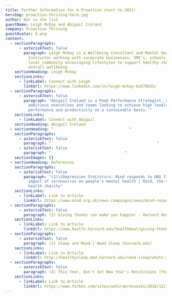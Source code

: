 ```yaml
---
title: Further Information for A Proactive start to 2021!
heroImg: proactive-thriving-hero.jpg
author: Not in the list
guestName: Leigh McKay and Abigail Ireland
company: Proactive Thriving
guestAvatar: 8.png
content:
  - sectionParagraphs:
      - asteriskText: false
        paragraph: Leigh McKay is a Wellbeing Consultant and Mental Health First Aid
          Instructor working with corporate businesses, SME’s, schools, the
          local community encouraging lifestyles to support healthy choices and
          overall wellbeing.
    sectionHeading: Leigh McKay
    sectionLinks:
      - linkLabel: Connect with Leigh
        linkUrl: https://www.linkedin.com/in/leigh-mckay-ba570635/
  - sectionParagraphs:
      - asteriskText: false
        paragraph: "Abigail Ireland is a Peak Performance Strategist, working with
          ambitious executives and teams looking to achieve high levels of
          performance and productivity on a sustainable basis. "
    sectionLinks:
      - linkLabel: Connect with Abigail
    sectionHeading: Abigail Ireland
  - sectionHeading: "                                 "
    sectionParagraphs:
      - asteriskText: false
        paragraph: "                                              "
      - asteriskText: false
        paragraph: "                                "
    sectionImages: []
  - sectionHeading: References
    sectionParagraphs:
      - asteriskText: false
        paragraph: "(1)\tDepression Statistics: Mind responds to ONS figures showing
          impact of coronavirus on people's mental health | Mind, the mental
          health charity"
    sectionLinks:
      - linkLabel: Link to Article
        linkUrl: https://www.mind.org.uk/news-campaigns/news/mind-responds-to-ons-figures-showing-impact-of-coronavirus-on-peoples-mental-health/
  - sectionParagraphs:
      - asteriskText: false
        paragraph: (2) Giving thanks can make you happier - Harvard Health
    sectionLinks:
      - linkLabel: Link to Article
        linkUrl: https://www.health.harvard.edu/healthbeat/giving-thanks-can-make-you-happier#:~:text=In%20positive%20psychology%20research%2C%20gratitude,adversity%2C%20and%20build%20strong%20relationships.
  - sectionParagraphs:
      - asteriskText: false
        paragraph: (3) Sleep and Mood | Need Sleep (harvard.edu)
    sectionLinks:
      - linkLabel: Link to Article
        linkUrl: http://healthysleep.med.harvard.edu/need-sleep/whats-in-it-for-you/mood
  - sectionParagraphs:
      - asteriskText: false
        paragraph: (4) This Year, Don't Set New Year's Resolutions (forbes.com)
    sectionLinks:
      - linkLabel: Link to Article
        linkUrl: https://www.forbes.com/sites/ashiraprossack1/2018/12/31/goals-not-resolutions/?sh=3488e19b3879
---
```

